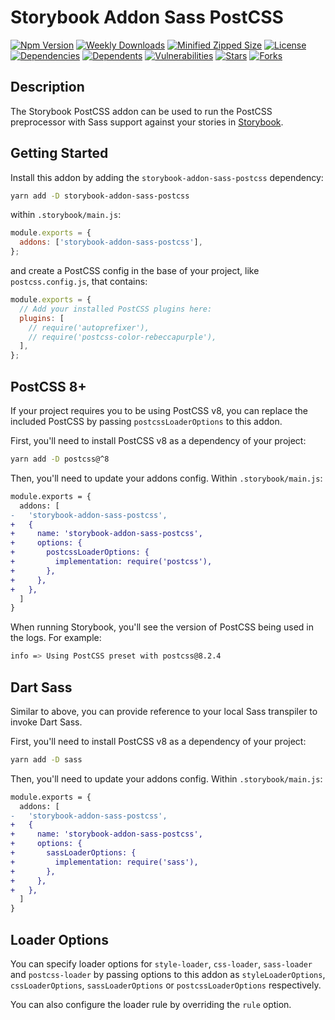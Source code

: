 # Storybook Addon Sass PostCSS

[![Npm Version](https://img.shields.io/npm/v/storybook-addon-sass-postcss?style=for-the-badge)](https://www.npmjs.com/package/storybook-addon-sass-postcss)
[![Weekly Downloads](https://img.shields.io/npm/dw/storybook-addon-sass-postcss?style=for-the-badge)](https://www.npmjs.com/package/storybook-addon-sass-postcss)
[![Minified Zipped Size](https://img.shields.io/bundlephobia/minzip/storybook-addon-sass-postcss?style=for-the-badge)](https://www.npmjs.com/package/storybook-addon-sass-postcss)
[![License](https://img.shields.io/npm/l/storybook-addon-sass-postcss?style=for-the-badge)](https://github.com/Progyan1997/storybook-addon-sass-postcss/LICENSE)
[![Dependencies](https://img.shields.io/librariesio/release/npm/storybook-addon-sass-postcss?style=for-the-badge)](https://www.npmjs.com/package/storybook-addon-sass-postcss)
[![Dependents](https://img.shields.io/librariesio/dependents/npm/storybook-addon-sass-postcss?style=for-the-badge)](https://www.npmjs.com/package/storybook-addon-sass-postcss)
[![Vulnerabilities](https://img.shields.io/snyk/vulnerabilities/npm/storybook-addon-sass-postcss?style=for-the-badge)](https://github.com/Progyan1997/storybook-addon-sass-postcss/security)
[![Stars](https://img.shields.io/github/stars/Progyan1997/storybook-addon-sass-postcss?style=for-the-badge)](https://github.com/Progyan1997/storybook-addon-sass-postcss)
[![Forks](https://img.shields.io/github/forks/Progyan1997/storybook-addon-sass-postcss?style=for-the-badge)](https://github.com/Progyan1997/storybook-addon-sass-postcss)

## Description

The Storybook PostCSS addon can be used to run the PostCSS preprocessor with Sass support against your stories in [Storybook](https://storybook.js.org).

## Getting Started

Install this addon by adding the `storybook-addon-sass-postcss` dependency:

```sh
yarn add -D storybook-addon-sass-postcss
```

within `.storybook/main.js`:

```js
module.exports = {
  addons: ['storybook-addon-sass-postcss'],
};
```

and create a PostCSS config in the base of your project, like `postcss.config.js`, that contains:

```js
module.exports = {
  // Add your installed PostCSS plugins here:
  plugins: [
    // require('autoprefixer'),
    // require('postcss-color-rebeccapurple'),
  ],
};
```

## PostCSS 8+

If your project requires you to be using PostCSS v8, you can replace the included PostCSS by passing `postcssLoaderOptions` to this addon.

First, you'll need to install PostCSS v8 as a dependency of your project:

```sh
yarn add -D postcss@^8
```

Then, you'll need to update your addons config. Within `.storybook/main.js`:

```diff
module.exports = {
  addons: [
-   'storybook-addon-sass-postcss',
+   {
+     name: 'storybook-addon-sass-postcss',
+     options: {
+       postcssLoaderOptions: {
+         implementation: require('postcss'),
+       },
+     },
+   },
  ]
}
```

When running Storybook, you'll see the version of PostCSS being used in the logs. For example:

```sh
info => Using PostCSS preset with postcss@8.2.4
```

## Dart Sass

Similar to above, you can provide reference to your local Sass transpiler to invoke Dart Sass.

First, you'll need to install PostCSS v8 as a dependency of your project:

```sh
yarn add -D sass
```

Then, you'll need to update your addons config. Within `.storybook/main.js`:

```diff
module.exports = {
  addons: [
-   'storybook-addon-sass-postcss',
+   {
+     name: 'storybook-addon-sass-postcss',
+     options: {
+       sassLoaderOptions: {
+         implementation: require('sass'),
+       },
+     },
+   },
  ]
}
```

## Loader Options

You can specify loader options for `style-loader`, `css-loader`, `sass-loader` and `postcss-loader` by passing options to this addon as `styleLoaderOptions`, `cssLoaderOptions`, `sassLoaderOptions` or `postcssLoaderOptions` respectively.

You can also configure the loader rule by overriding the `rule` option.
